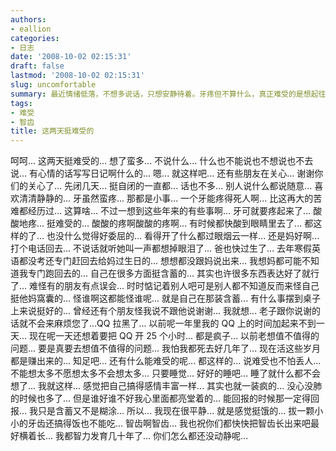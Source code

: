 ```yaml
---
authors:
- eallion
categories:
- 日志
date: '2008-10-02 02:15:31'
draft: false
lastmod: '2008-10-02 02:15:31'
slug: uncomfortable
summary: 最近情绪低落，不想多说话，只想安静待着。牙疼但不算什么，真正难受的是想起往事心里发酸。家人最温暖，打电话听到妈妈声音就想哭，去年还特意回家给妈妈过生日但没说出口。性格太含蓄导致朋友误会，其实心里清楚谁对自己好。现在想开了，不再纠结值不值得，能活着就是赚到。
tags:
- 难受
- 智齿
title: 这两天挺难受的
---
```


呵呵... 这两天挺难受的... 想了蛮多... 不说什么...
什么也不能说也不想说也不去说... 有心情的话写写日记啊什么的...
嗯... 就这样吧...
还有些朋友在关心... 谢谢你们的关心了...
先闭几天... 挺自闭的一直都... 话也不多... 别人说什么都说随意... 喜欢清清静静的...
牙虽然蛮疼... 那都是小事... 一个牙能疼得死人啊... 比这再大的苦难都经历过... 这算啥...
不过一想到这些年来的有些事啊... 牙可就要疼起来了... 酸酸地疼... 挺难受的... 酸酸的疼啊酸酸的疼啊... 有时候都快酸到眼睛里去了...
都这样的了... 也没什么觉得好委屈的... 看得开了什么都过眼烟云一样...
还是妈好啊... 打个电话回去... 不说话就听她叫一声都想掉眼泪了... 爸也快过生了...
去年寒假英语都没考还专门赶回去给妈过生日的... 想想都没跟妈说出来... 我想妈都可能不知道我专门跑回去的...
自己在很多方面挺含蓄的...
其实也许很多东西表达好了就行了... 难怪有的朋友有点误会... 时时惦记着别人吧可是别人都不知道反而来怪自己挺他妈窩囊的...
怪谁啊这都能怪谁呢... 就是自己在那装含蓄... 有什么事摆到桌子上来说挺好的...
曾经还有个朋友怪我说不跟他说谢谢... 我就想... 老子跟你说谢的话就不会来麻烦您了...QQ 拉黑了...
以前呢一年里我的 QQ 上的时间加起来不到一天... 现在呢一天还想着要把 QQ 开 25 个小时... 都是疯子...
以前老想值不值得的问题... 要是真要去想值不值得的问题... 我怕我都死去好几年了... 现在活这些岁月都是赚出来的... 知足吧...
还有什么能难受的呢... 都这样的... 说难受也不怕丢人...
不能想太多不愿想太多不会想太多... 只要睡觉... 好好的睡吧... 睡了就什么都不会想了... 我就这样...
感觉把自己搞得感情丰富一样... 其实也就一装疯的... 没心没肺的时候也多了...
但是谁好谁不好我心里面都亮堂着的... 能回报的时候那一定得回报... 我只是含蓄又不是糊涂...
所以... 我现在很平静... 就是感觉挺饿的... 拔一颗小小的牙齿还搞得饭也不能吃... 智齿啊智齿...
我也祝你们都快快把智齿长出来吧最好横着长... 我都智力发育几十年了... 你们怎么都还没动静呢...